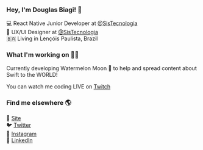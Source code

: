 ### Hey, I'm Douglas Biagi! 👋

💻 React Native Junior Developer at [@SisTecnologia](https://sistecnologia.com.br/) <br>
🎨 UX/UI Designer at [@SisTecnologia](https://sistecnologia.com.br/) <br>
🇧🇷 Living in Lençóis Paulista, Brazil <br>

### What I'm working on 👨‍💻

Currently developing Watermelon Moon 🍉 to help and spread content about Swift to the WORLD!

You can watch me coding LIVE on [Twitch](https://www.twitch.tv/lupim) <br>

### Find me elsewhere 🌎

🚀 [Site](https://lupim.dev) <br>
🐦 [Twitter](https://twitter.com/douglasbiagi) <br>
📸 [Instagram](https://instagram.com/douglasbiagi) <br>
💼 [LinkedIn](https://www.linkedin.com/in/douglasbiagigrana/) <br>
